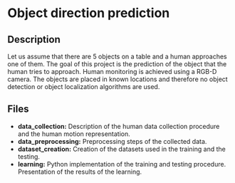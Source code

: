 # Object direction prediction

## Description
Let us assume that there are 5 objects on a table and a human approaches one of them. The goal of this project is the prediction of the object that the human tries to approach. Human monitoring is achieved using a RGB-D camera. The objects are placed in known locations and therefore no object detection or object localization algorithms are used.

## Files

* <b> data_collection:</b> Description of the human data collection procedure and the human motion representation.
* <b> data_preprocessing:</b> Preprocessing steps of the collected data.
* <b> dataset_creation:</b> Creation of the datasets used in the training and the testing.
* <b> learning:</b> Python implementation of the training and testing procedure. Presentation of the results of the learning.

